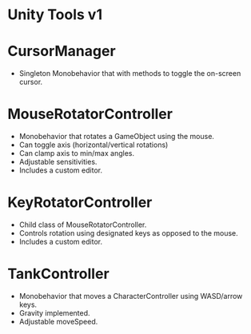 # Unity Tools v1

# CursorManager

- Singleton Monobehavior that with methods to toggle the on-screen cursor.

# MouseRotatorController

- Monobehavior that rotates a GameObject using the mouse.
- Can toggle axis (horizontal/vertical rotations)
- Can clamp axis to min/max angles.
- Adjustable sensitivities.
- Includes a custom editor.

# KeyRotatorController

- Child class of MouseRotatorController.
- Controls rotation using designated keys as opposed to the mouse.
- Includes a custom editor.

# TankController

- Monobehavior that moves a CharacterController using WASD/arrow keys.
- Gravity implemented. 
- Adjustable moveSpeed.


